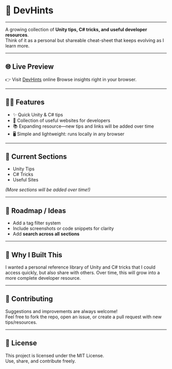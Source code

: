 # 🚀 DevHints  
---

A growing collection of **Unity tips, C# tricks, and useful developer resources**.  
Think of it as a personal but shareable cheat-sheet that keeps evolving as I learn more.

---

## 🌐 Live Preview
👉 Visit [DevHints](https://devhints.netlify.app/)  online
Browse insights right in your browser.

---

## 🧑‍💻 Features

- ✨ Quick Unity & C# tips  
- 🔗 Collection of useful websites for developers  
- 📚 Expanding resource—new tips and links will be added over time  
- 🖥️ Simple and lightweight: runs locally in any browser  

---

## 📂 Current Sections
- Unity Tips  
- C# Tricks  
- Useful Sites  

*(More sections will be added over time!)*

---

## 🚧 Roadmap / Ideas

- Add a tag filter system  
- Include screenshots or code snippets for clarity
- Add **search across all sections** 

---

## 🌟 Why I Built This

I wanted a personal reference library of Unity and C# tricks that I could access quickly, but also share with others. Over time, this will grow into a more complete developer resource.

---

## 🤝 Contributing

Suggestions and improvements are always welcome!  
Feel free to fork the repo, open an issue, or create a pull request with new tips/resources.

---

## 📜 License

This project is licensed under the MIT License.  
Use, share, and contribute freely.
